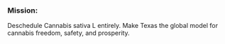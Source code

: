 ### **Mission:**

Deschedule Cannabis sativa L entirely. Make Texas the global model for cannabis freedom, safety, and prosperity.
